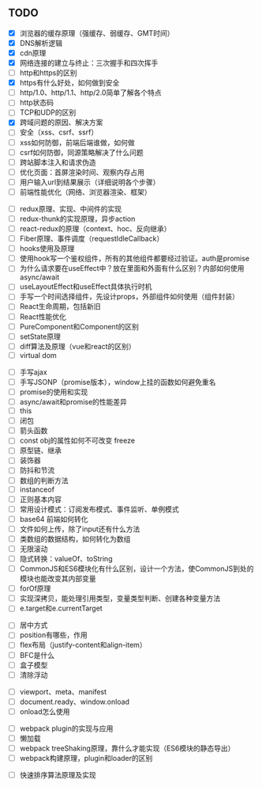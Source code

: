 ## TODO

<!-- 网络相关 -->
+ [x] 浏览器的缓存原理（强缓存、弱缓存、GMT时间）
+ [x] DNS解析逻辑
+ [x] cdn原理
+ [x] 网络连接的建立与终止：三次握手和四次挥手
+ [ ] http和https的区别
+ [x] https有什么好处，如何做到安全
+ [ ] http/1.0、http/1.1、http/2.0简单了解各个特点
+ [ ] http状态码
+ [ ] TCP和UDP的区别
+ [x] 跨域问题的原因、解决方案
+ [ ] 安全（xss、csrf、ssrf）
+ [ ] xss如何防御，前端后端谁做，如何做
+ [ ] csrf如何防御，同源策略解决了什么问题
+ [ ] 跨站脚本注入和请求伪造
+ [ ] 优化页面：首屏渲染时间、观察内存占用
+ [ ] 用户输入url到结果展示（详细说明各个步骤）
+ [ ] 前端性能优化（网络、浏览器渲染、框架）

<!-- react相关 -->
+ [ ] redux原理、实现、中间件的实现
+ [ ] redux-thunk的实现原理，异步action
+ [ ] react-redux的原理（context、hoc、反向继承）
+ [ ] Fiber原理、事件调度（requestIdleCallback）
+ [ ] hooks使用及原理
+ [ ] 使用hook写一个鉴权组件，所有的其他组件都要经过验证。auth是promise
+ [ ] 为什么请求要在useEffect中？放在里面和外面有什么区别？内部如何使用async/await
+ [ ] useLayoutEffect和useEffect具体执行时机
+ [ ] 手写一个时间选择组件，先设计props，外部组件如何使用（组件封装）
+ [ ] React生命周期，包括新旧
+ [ ] React性能优化
+ [ ] PureComponent和Component的区别
+ [ ] setState原理
+ [ ] diff算法及原理（vue和react的区别）
+ [ ] virtual dom

<!-- JS相关 -->
+ [ ] 手写ajax
+ [ ] 手写JSONP（promise版本），window上挂的函数如何避免重名
+ [ ] promise的使用和实现
+ [ ] async/await和promise的性能差异
+ [ ] this
+ [ ] 闭包
+ [ ] 箭头函数
+ [ ] const obj的属性如何不可改变 freeze
+ [ ] 原型链、继承
+ [ ] 装饰器
+ [ ] 防抖和节流
+ [ ] 数组的判断方法
+ [ ] instanceof
+ [ ] 正则基本内容
+ [ ] 常用设计模式：订阅发布模式、事件监听、单例模式
+ [ ] base64 前端如何转化
+ [ ] 文件如何上传，除了input还有什么方法
+ [ ] 类数组的数据结构，如何转化为数组
+ [ ] 无限滚动
+ [ ] 隐式转换：valueOf、toString
+ [ ] CommonJS和ES6模块化有什么区别，设计一个方法，使CommonJS到处的模块也能改变其内部变量
+ [ ] forOf原理
+ [ ] 实现深拷贝，能处理引用类型，变量类型判断、创建各种变量方法
+ [ ] e.target和e.currentTarget

<!-- css相关 -->
+ [ ] 居中方式
+ [ ] position有哪些，作用
+ [ ] flex布局（justify-content和align-item）
+ [ ] BFC是什么
+ [ ] 盒子模型
+ [ ] 清除浮动

<!-- html相关 -->
+ [ ] viewport、meta、manifest
+ [ ] document.ready、window.onload
+ [ ] onload怎么使用

<!-- 工程化相关 -->
+ [ ] webpack plugin的实现与应用
+ [ ] 懒加载
+ [ ] webpack treeShaking原理，靠什么才能实现（ES6模块的静态导出）
+ [ ] webpack构建原理，plugin和loader的区别

<!-- 算法相关 -->
+ [ ] 快速排序算法原理及实现
